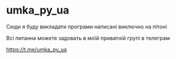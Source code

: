 # umka_py_ua

Сюди я буду викладати програми написані виключно на пітоні

Всі питанна можете задовать в моїй приватній групі в телеграм

https://t.me/umka_py_ua
